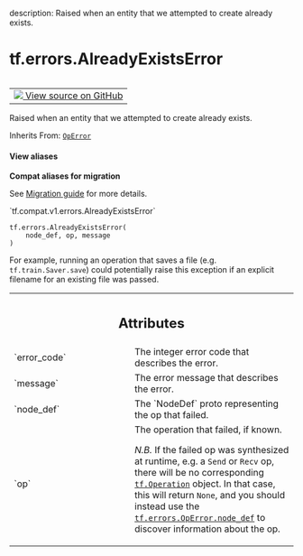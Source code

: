 description: Raised when an entity that we attempted to create already exists.

<div itemscope itemtype="http://developers.google.com/ReferenceObject">
<meta itemprop="name" content="tf.errors.AlreadyExistsError" />
<meta itemprop="path" content="Stable" />
<meta itemprop="property" content="__init__"/>
</div>

# tf.errors.AlreadyExistsError

<!-- Insert buttons and diff -->

<table class="tfo-notebook-buttons tfo-api nocontent" align="left">
<td>
  <a target="_blank" href="https://github.com/tensorflow/tensorflow/blob/r2.4/tensorflow/python/framework/errors_impl.py#L309-L323">
    <img src="https://www.tensorflow.org/images/GitHub-Mark-32px.png" />
    View source on GitHub
  </a>
</td>
</table>



Raised when an entity that we attempted to create already exists.

Inherits From: [`OpError`](../../tf/errors/OpError.md)

<section class="expandable">
  <h4 class="showalways">View aliases</h4>
  <p>
<b>Compat aliases for migration</b>
<p>See
<a href="https://www.tensorflow.org/guide/migrate">Migration guide</a> for
more details.</p>
<p>`tf.compat.v1.errors.AlreadyExistsError`</p>
</p>
</section>

<pre class="devsite-click-to-copy prettyprint lang-py tfo-signature-link">
<code>tf.errors.AlreadyExistsError(
    node_def, op, message
)
</code></pre>



<!-- Placeholder for "Used in" -->

For example, running an operation that saves a file
(e.g. `tf.train.Saver.save`)
could potentially raise this exception if an explicit filename for an
existing file was passed.




<!-- Tabular view -->
 <table class="responsive fixed orange">
<colgroup><col width="214px"><col></colgroup>
<tr><th colspan="2"><h2 class="add-link">Attributes</h2></th></tr>

<tr>
<td>
`error_code`
</td>
<td>
The integer error code that describes the error.
</td>
</tr><tr>
<td>
`message`
</td>
<td>
The error message that describes the error.
</td>
</tr><tr>
<td>
`node_def`
</td>
<td>
The `NodeDef` proto representing the op that failed.
</td>
</tr><tr>
<td>
`op`
</td>
<td>
The operation that failed, if known.

*N.B.* If the failed op was synthesized at runtime, e.g. a `Send`
or `Recv` op, there will be no corresponding
<a href="../../tf/Operation.md"><code>tf.Operation</code></a>
object.  In that case, this will return `None`, and you should
instead use the <a href="../../tf/errors/OpError.md#node_def"><code>tf.errors.OpError.node_def</code></a> to
discover information about the op.
</td>
</tr>
</table>



